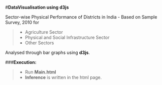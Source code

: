 #**DataVisualisation using d3js**

Sector-wise Physical Performance of Districts in India - Based on Sample Survey, 2010 for 
> - Agriculture Sector
> - Physical and Social Infrastructure Sector
> - Other Sectors

Analysed through bar graphs using **d3js**.

###**Execution:**
> - Run **Main.html**
> - **Inference** is written in the html page.